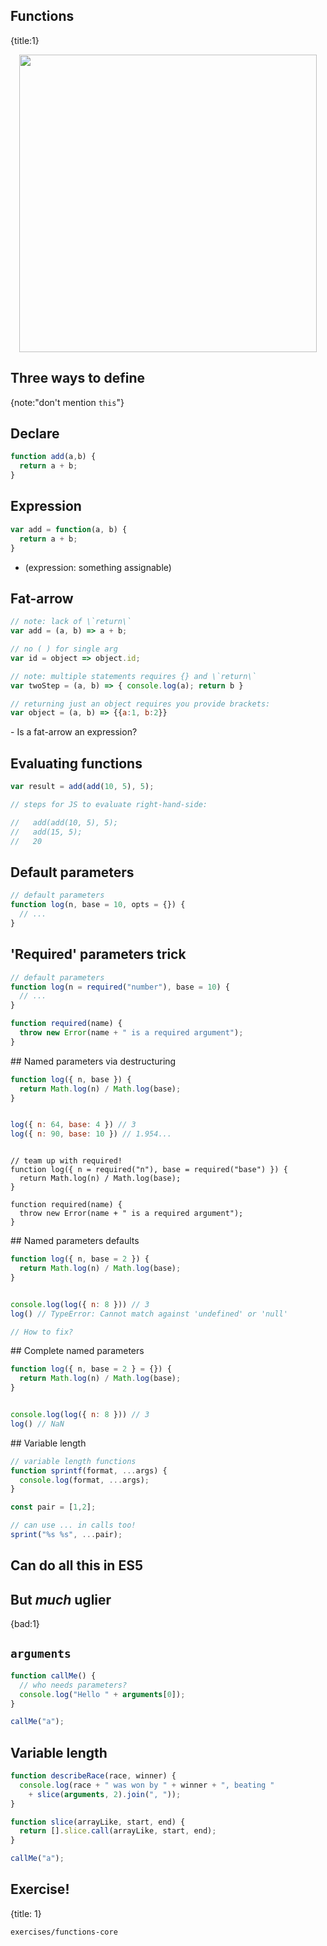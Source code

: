 ## Functions
{title:1}

<img src="slides-theme/img/eval-apply.jpg" style='width:476px; display:block; margin: 0 auto'>

## Three ways to define
{note:"don't mention `this`"}

## Declare

```javascript
function add(a,b) {
  return a + b;
}
```

## Expression

```javascript
var add = function(a, b) {
  return a + b;
}
```

- (expression: something assignable)

## Fat-arrow

```javascript
// note: lack of \`return\`
var add = (a, b) => a + b;

// no ( ) for single arg
var id = object => object.id;

// note: multiple statements requires {} and \`return\`
var twoStep = (a, b) => { console.log(a); return b }

// returning just an object requires you provide brackets:
var object = (a, b) => {{a:1, b:2}}
```

<p class=fragment>
- Is a fat-arrow an expression?
</p>

## Evaluating functions

```javascript
var result = add(add(10, 5), 5); 

// steps for JS to evaluate right-hand-side:

//   add(add(10, 5), 5);
//   add(15, 5);
//   20
```

## Default parameters

```javascript
// default parameters
function log(n, base = 10, opts = {}) {
  // ...
}
```

## 'Required' parameters trick

```javascript
// default parameters
function log(n = required("number"), base = 10) {
  // ...
}

function required(name) {
  throw new Error(name + " is a required argument");
}
```

## Named parameters via destructuring

```javascript
function log({ n, base }) {
  return Math.log(n) / Math.log(base);
}


log({ n: 64, base: 4 }) // 3
log({ n: 90, base: 10 }) // 1.954...
```


<pre class=fragment>
<code class="lang-javascript ">
// team up with required!
function log({ n = required("n"), base = required("base") }) {
  return Math.log(n) / Math.log(base);
}

function required(name) {
  throw new Error(name + " is a required argument");
}
</code></pre>


## Named parameters defaults

```javascript
function log({ n, base = 2 }) {
  return Math.log(n) / Math.log(base);
}


console.log(log({ n: 8 })) // 3
log() // TypeError: Cannot match against 'undefined' or 'null'

// How to fix?
```

## Complete named parameters

```javascript
function log({ n, base = 2 } = {}) {
  return Math.log(n) / Math.log(base);
}


console.log(log({ n: 8 })) // 3
log() // NaN
```


## Variable length

```javascript
// variable length functions
function sprintf(format, ...args) {
  console.log(format, ...args);
}

const pair = [1,2];

// can use ... in calls too!
sprint("%s %s", ...pair);

```

## Can do all this in ES5

## But *much* uglier
{bad:1}


## `arguments`

```javascript
function callMe() {
  // who needs parameters?
  console.log("Hello " + arguments[0]);
}

callMe("a");
```

## Variable length

```javascript
function describeRace(race, winner) {
  console.log(race + " was won by " + winner + ", beating " 
    + slice(arguments, 2).join(", "));
}

function slice(arrayLike, start, end) {
  return [].slice.call(arrayLike, start, end);
}

callMe("a");
```

## Exercise!
{title: 1}

    exercises/functions-core

